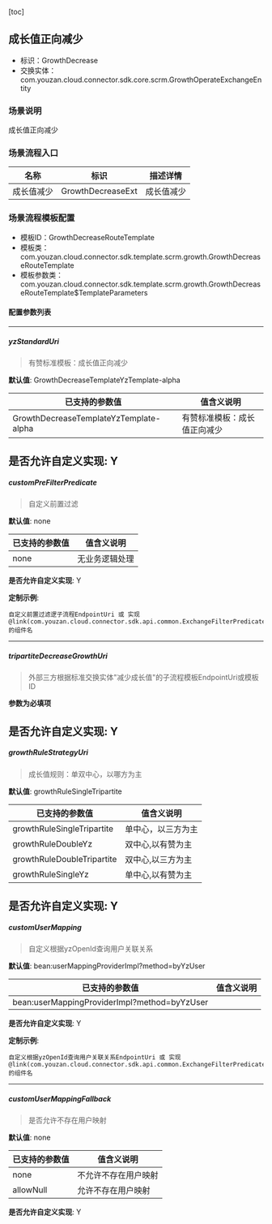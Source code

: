 [toc]

## 成长值正向减少
- 标识：GrowthDecrease
- 交换实体：com.youzan.cloud.connector.sdk.core.scrm.GrowthOperateExchangeEntity
### 场景说明
成长值正向减少
### 场景流程入口

名称 | 标识 | 描述详情
---|---|---
成长值减少 | GrowthDecreaseExt | 成长值减少

### 场景流程模板配置
- 模板ID：GrowthDecreaseRouteTemplate
- 模板类：com.youzan.cloud.connector.sdk.template.scrm.growth.GrowthDecreaseRouteTemplate
- 模板参数类：com.youzan.cloud.connector.sdk.template.scrm.growth.GrowthDecreaseRouteTemplate$TemplateParameters

#### 配置参数列表

---
##### yzStandardUri
> 有赞标准模板：成长值正向减少

**默认值**: GrowthDecreaseTemplateYzTemplate-alpha

已支持的参数值 | 值含义说明
---|---
GrowthDecreaseTemplateYzTemplate-alpha | 有赞标准模板：成长值正向减少

**是否允许自定义实现**: Y
---
##### customPreFilterPredicate
> 自定义前置过滤

**默认值**: none

已支持的参数值 | 值含义说明
---|---
none | 无业务逻辑处理

**是否允许自定义实现**: Y

**定制示例**:
```
自定义前置过滤逻子流程EndpointUri 或 实现@link(com.youzan.cloud.connector.sdk.api.common.ExchangeFilterPredicate)的组件名
```
---
##### tripartiteDecreaseGrowthUri
> 外部三方根据标准交换实体"减少成长值"的子流程模板EndpointUri或模板ID

**参数为必填项**


**是否允许自定义实现**: Y
---
##### growthRuleStrategyUri
> 成长值规则：单双中心，以哪方为主

**默认值**: growthRuleSingleTripartite

已支持的参数值 | 值含义说明
---|---
growthRuleSingleTripartite | 单中心，以三方为主
growthRuleDoubleYz | 双中心,以有赞为主
growthRuleDoubleTripartite | 双中心,以三方为主
growthRuleSingleYz | 单中心,以有赞为主

**是否允许自定义实现**: Y
---
##### customUserMapping
> 自定义根据yzOpenId查询用户关联关系

**默认值**: bean:userMappingProviderImpl?method=byYzUser

已支持的参数值 | 值含义说明
---|---
bean:userMappingProviderImpl?method=byYzUser | 

**是否允许自定义实现**: Y

**定制示例**:
```
自定义根据yzOpenId查询用户关联关系EndpointUri 或 实现@link(com.youzan.cloud.connector.sdk.api.common.ExchangeFilterPredicate)的组件名
```
---
##### customUserMappingFallback
> 是否允许不存在用户映射

**默认值**: none

已支持的参数值 | 值含义说明
---|---
none | 不允许不存在用户映射
allowNull | 允许不存在用户映射

**是否允许自定义实现**: Y

